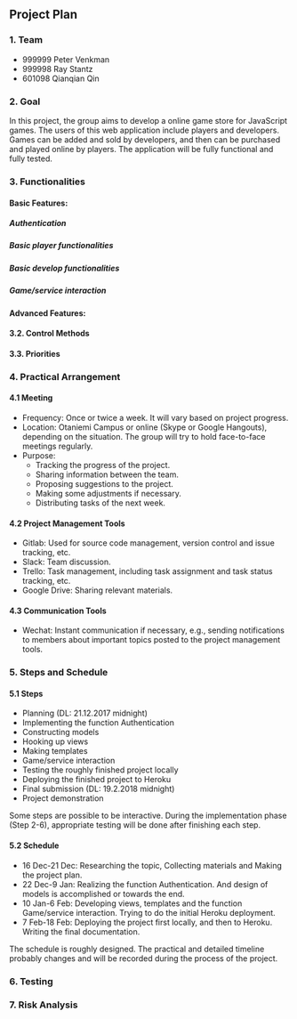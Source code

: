 Project Plan
-----------------------

### 1. Team

* 999999 Peter Venkman
* 999998 Ray Stantz
* 601098 Qianqian Qin


### 2. Goal

In this project, the group aims to develop a online game store for JavaScript games. The users of this web application include players and developers. Games can be added and sold by developers, and then can be purchased and played online by players. The application will be fully functional and fully tested.

### 3. Functionalities

#### Basic Features:

##### Authentication
##### Basic player functionalities
##### Basic develop functionalities
##### Game/service interaction

#### Advanced Features:

<!--- ![schematics](doc/schematics.png) --->

#### 3.2. Control Methods

#### 3.3. Priorities

### 4. Practical Arrangement

#### 4.1 Meeting 

* Frequency: Once or twice a week. It will vary based on project progress.
* Location: Otaniemi Campus or online (Skype or Google Hangouts), depending on the situation. The group will try to hold face-to-face meetings regularly.
* Purpose: 
	- Tracking the progress of the project.
	- Sharing information between the team.
	- Proposing suggestions to the project.
	- Making some adjustments if necessary.
	- Distributing tasks of the next week.

#### 4.2 Project Management Tools

* Gitlab: Used for source code management, version control and issue tracking, etc.
* Slack: Team discussion.
* Trello: Task management, including task assignment and task status tracking, etc.
* Google Drive: Sharing relevant materials.

#### 4.3 Communication Tools

* Wechat: Instant communication if necessary, e.g., sending notifications to members about important topics posted to the project management tools.
	

### 5. Steps and Schedule

#### 5.1 Steps

* Planning (DL: 21.12.2017 midnight)
* Implementing the function Authentication 
* Constructing models
* Hooking up views
* Making templates
* Game/service interaction
* Testing the roughly finished project locally
* Deploying the finished project to Heroku
* Final submission (DL: 19.2.2018 midnight)
* Project demonstration

Some steps are possible to be interactive. During the implementation phase (Step 2-6), appropriate testing will be done after finishing each step.

#### 5.2 Schedule
* 16 Dec-21 Dec: Researching the topic, Collecting materials and Making the project plan.
* 22 Dec-9 Jan: Realizing the function Authentication. And design of models is accomplished or towards the end.
* 10 Jan-6 Feb: Developing views, templates and the function Game/service interaction. Trying to do the initial Heroku deployment.
* 7 Feb-18 Feb: Deploying the project first locally, and then to Heroku. Writing the final documentation.

The schedule is roughly designed. The practical and detailed timeline probably changes and will be recorded during the process of the project.

### 6. Testing

### 7. Risk Analysis


